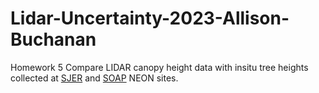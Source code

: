 # Lidar-Uncertainty-2023-Allison-Buchanan
Homework 5
Compare LIDAR canopy height data with insitu tree heights collected at [SJER](https://www.neonscience.org/field-sites/sjer) and [SOAP](https://www.neonscience.org/field-sites/soap) NEON sites.
